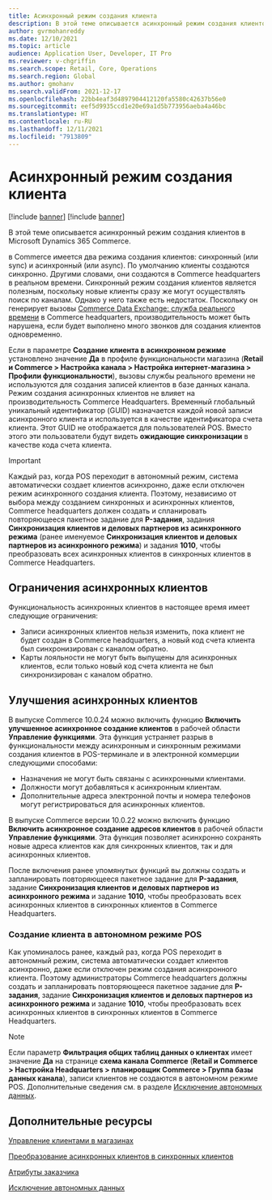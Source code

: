 ```yaml
---
title: Асинхронный режим создания клиента
description: В этой теме описывается асинхронный режим создания клиентов в Microsoft Dynamics 365 Commerce.
author: gvrmohanreddy
ms.date: 12/10/2021
ms.topic: article
audience: Application User, Developer, IT Pro
ms.reviewer: v-chgriffin
ms.search.scope: Retail, Core, Operations
ms.search.region: Global
ms.author: gmohanv
ms.search.validFrom: 2021-12-17
ms.openlocfilehash: 22bb4eaf3d4897904412120fa5580c42637b56e0
ms.sourcegitcommit: eef5d9935ccd1e20e69a1d5b773956aeba4a46bc
ms.translationtype: HT
ms.contentlocale: ru-RU
ms.lasthandoff: 12/11/2021
ms.locfileid: "7913809"
---
```

# <a name="asynchronous-customer-creation-mode"></a>Асинхронный режим создания клиента

[!include [banner](includes/banner.md)]
[!include [banner](includes/preview-banner.md)]

В этой теме описывается асинхронный режим создания клиентов в Microsoft Dynamics 365 Commerce.

в Commerce имеется два режима создания клиентов: синхронный (или sync) и асинхронный (или async). По умолчанию клиенты создаются синхронно. Другими словами, они создаются в Commerce headquarters в реальном времени. Синхронный режим создания клиентов является полезным, поскольку новые клиенты сразу же могут осуществлять поиск по каналам. Однако у него также есть недостаток. Поскольку он генерирует вызовы [Commerce Data Exchange: служба реального времени](dev-itpro/define-retail-channel-communications-cdx.md#realtime-service) в Commerce headquarters, производительность может быть нарушена, если будет выполнено много звонков для создания клиентов одновременно.

Если в параметре **Создание клиента в асинхронном режиме** установлено значение **Да** в профиле функциональности магазина (**Retail и Commerce \> Настройка канала \> Настройка интернет-магазина \> Профили функциональности**), вызовы службы реального времени не используются для создания записей клиентов в базе данных канала. Режим создания асинхронных клиентов не влияет на производительность Commerce Headquarters. Временный глобальный уникальный идентификатор (GUID) назначается каждой новой записи асинхронного клиента и используется в качестве идентификатора счета клиента. Этот GUID не отображается для пользователей POS. Вместо этого эти пользователи будут видеть **ожидающие синхронизации** в качестве кода счета клиента.

> [!IMPORTANT]
> Каждый раз, когда POS переходит в автономный режим, система автоматически создает клиентов асинхронно, даже если отключен режим асинхронного создания клиента. Поэтому, независимо от выбора между созданием синхронных и асинхронных клиентов, Commerce headquarters должен создать и спланировать повторяющееся пакетное задание для **P-задания**, задания **Синхронизация клиентов и деловых партнеров из асинхронного режима** (ранее именуемое **Синхронизация клиентов и деловых партнеров из асинхронного режима**) и задания **1010**, чтобы преобразовать всех асинхронных клиентов в синхронных клиентов в Commerce Headquarters.

## <a name="async-customer-limitations"></a>Ограничения асинхронных клиентов

Функциональность асинхронных клиентов в настоящее время имеет следующие ограничения:

- Записи асинхронных клиентов нельзя изменить, пока клиент не будет создан в Commerce headquarters, а новый код счета клиента был синхронизирован с каналом обратно.
- Карты лояльности не могут быть выпущены для асинхронных клиентов, если только новый код счета клиента не был синхронизирован с каналом обратно.

## <a name="async-customer-enhancements"></a>Улучшения асинхронных клиентов

В выпуске Commerce 10.0.24 можно включить функцию **Включить улучшенное асинхронное создание клиентов** в рабочей области **Управление функциями**. Эта функция устраняет разрыв в функциональности между асинхронным и синхронным режимами создания клиентов в POS-терминале и в электронной коммерции следующими способами:

- Назначения не могут быть связаны с асинхронными клиентами.
- Должности могут добавляться к асинхронным клиентам.
- Дополнительные адреса электронной почты и номера телефонов могут регистрироваться для асинхронных клиентов.

В выпуске Commerce версии 10.0.22 можно включить функцию **Включить асинхронное создание адресов клиентов** в рабочей области **Управление функциями**. Эта функция позволяет асинхронно сохранять новые адреса клиентов как для синхронных клиентов, так и для асинхронных клиентов.

После включения ранее упомянутых функций вы должны создать и запланировать повторяющееся пакетное задание для **P-задания**, задание **Синхронизация клиентов и деловых партнеров из асинхронного режима** и задание **1010**, чтобы преобразовать всех асинхронных клиентов в синхронных клиентов в Commerce Headquarters.

### <a name="customer-creation-in-pos-offline-mode"></a>Создание клиента в автономном режиме POS

Как упоминалось ранее, каждый раз, когда POS переходит в автономный режим, система автоматически создает клиентов асинхронно, даже если отключен режим создания асинхронного клиента. Поэтому администраторы Commerce headquarters должны создать и запланировать повторяющееся пакетное задание для **P-задания**, задание **Синхронизация клиентов и деловых партнеров из асинхронного режима** и задание **1010**, чтобы преобразовать всех асинхронных клиентов в синхронных клиентов в Commerce Headquarters.

> [!NOTE]
> Если параметр **Фильтрация общих таблиц данных о клиентах** имеет значение **Да** на странице **схема канала Commerce** (**Retail и Commerce \> Настройка Headquarters \> планировщик Commerce \> Группа базы данных канала**), записи клиентов не создаются в автономном режиме POS. Дополнительные сведения см. в разделе [Исключение автономных данных](dev-itpro/implementation-considerations-cdx.md#offline-data-exclusion).

## <a name="additional-resources"></a>Дополнительные ресурсы

[Управление клиентами в магазинах](customer-mgmt-stores.md)

[Преобразование асинхронных клиентов в синхронных клиентов](convert-async-to-sync.md)

[Атрибуты заказчика](dev-itpro/customer-attributes.md)

[Исключение автономных данных](dev-itpro/implementation-considerations-cdx.md#offline-data-exclusion)
